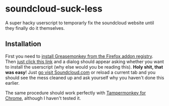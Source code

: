 soundcloud-suck-less
====================

A super hacky userscript to temporarly fix the soundcloud website until they finally do it themselves. 

## Installation

First you need to [install Greasemonkey from the Firefox addon registry](https://addons.mozilla.org/en-US/firefox/addon/greasemonkey/). 
Then [just click this link](https://github.com/netsurfer912/soundcloud-suck-less/raw/master/sc-suck-less.user.js) and a dialog should appear asking whether you want to install the userscript (why else would you be reading this). 
**Holy shit, that was easy**! Just [go visit Soundcloud.com](http://soundcloud.com/) or reload a current tab and you should see the mess cleaned up and ask yourself why you haven't done this earlier. 

The same procedure should work perfectly with [Tampermonkey for Chrome](https://chrome.google.com/webstore/detail/tampermonkey/dhdgffkkebhmkfjojejmpbldmpobfkfo?hl=en), although I haven't tested it. 
